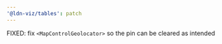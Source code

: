 ```yaml
---
'@ldn-viz/tables': patch
---
```


FIXED: fix `<MapControlGeolocator>` so the pin can be cleared as intended
